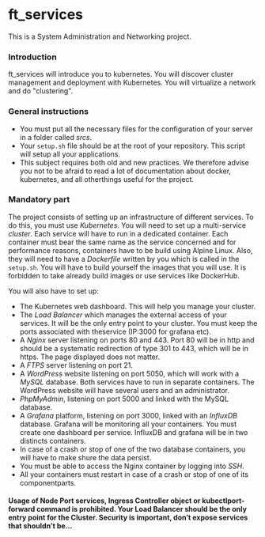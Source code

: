 # ft_services

This is a System Administration and Networking project.

### Introduction

ft_services will introduce you to kubernetes. You will discover cluster management and deployment with Kubernetes. You will virtualize a network and do "clustering".

### General instructions

* You must put all the necessary files for the configuration of your server in a folder called *srcs*.
* Your ```setup.sh``` file should be at the root of your repository. This script will setup all your applications.
* This subject requires both old and new practices. We therefore advise you not to be afraid to read a lot of documentation about docker, kubernetes, and all otherthings useful for the project.

### Mandatory part

The project consists of setting up an infrastructure of different services. To do this, you must use *Kubernetes*. You will need to set up a multi-service *cluster*. Each service will have to run in a dedicated container. Each container must bear the same name as the service concerned and for performance reasons, containers have to be build using Alpine Linux. Also, they will need to have a *Dockerfile* written by you which is called in the ```setup.sh```. You will have to build yourself the images that you will use.  It is forbidden to take already build images or use services like DockerHub.

You will also have to set up:

* The Kubernetes web dashboard. This will help you manage your cluster.
* The *Load Balancer* which manages the external access of your services. It will be the only entry point to your cluster. You must keep the ports associated with theservice (IP:3000 for grafana etc).
* A *Nginx* server listening on ports 80 and 443. Port 80 will be in http and should be a systematic redirection of type 301 to 443, which will be in https. The page displayed does not matter.
* A *FTPS* server listening on port 21.
* A *WordPress* website listening on port 5050, which will work with a *MySQL* database. Both services have to run in separate containers. The WordPress website will have several users and an administrator.
* *PhpMyAdmin*, listening on port 5000 and linked with the MySQL database.
* A *Grafana* platform, listening on port 3000, linked with an *InfluxDB* database. Grafana will be monitoring all your containers. You must create one dashboard per service. InfluxDB and grafana will be in two distincts containers.
* In case of a crash or stop of one of the two database containers, you will have to make shure the data persist.
* You must be able to access the Nginx container by logging into *SSH*.
* All your containers must restart in case of a crash or stop of one of its componentparts.

#### Usage of Node Port services, Ingress Controller object or kubectlport-forward command is prohibited. Your Load Balancer should be the only entry point for the Cluster. Security is important, don’t expose services that shouldn’t be...